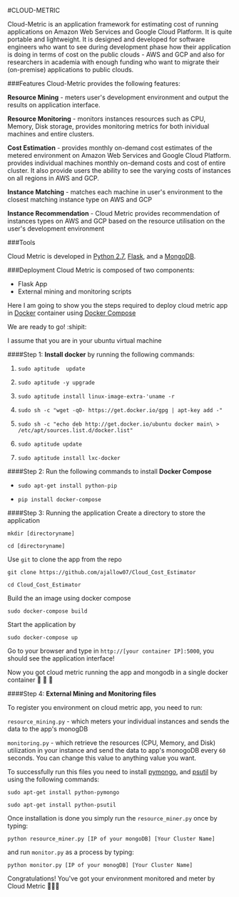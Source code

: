 #CLOUD-METRIC

Cloud-Metric is an application framework for estimating cost of running applications on Amazon Web Services 
and Google Cloud Platform. It is quite portable and lightweight. It is designed and developed for software engineers who
want to see during development phase how their application is doing in terms of cost on the public clouds - AWS and GCP and also for 
researchers in academia with enough funding who want to migrate their (on-premise) applications to public clouds. 

###Features
Cloud-Metric provides the following features:

  **Resource Mining**  - meters user's development environment and output the results on application interface.
  
  **Resource Monitoring** - monitors instances resources such as CPU, Memory, Disk storage, provides monitoring metrics for both inividual machines
  and entire clusters. 
  
  **Cost Estimation** - provides monthly on-demand cost estimates of the metered environment on Amazon Web Services and Google Cloud Platform.
  provides individual machines monthly on-demand costs and cost of entire cluster. It also provide users the ability to see the varying costs
  of instances on all regions in AWS and GCP. 
  
  **Instance Matching** - matches each machine in user's environment to the closest matching instance type on AWS and GCP
  
  **Instance Recommendation** - Cloud Metric provides recommendation of instances types on AWS and GCP based on the resource utilisation on the user's development environment
  
  
###Tools

Cloud Metric is developed in [Python 2.7](https://www.python.org/download/releases/2.7/), 
[Flask](http://flask.pocoo.org/), and a [MongoDB](https://www.mongodb.com/). 

###Deployment
Cloud Metric is composed of two components: 

- Flask App
- External mining and monitoring scripts

Here I am going to show you the steps required to deploy cloud metric app in [Docker](https://www.docker.com/) 
container using [Docker Compose](https://docs.docker.com/compose/overview/)

We are ready to go! :shipit:

I assume that you are in your ubuntu virtual machine 

####Step 1: **Install docker** by running the following commands:

1. `sudo aptitude  update`

2. `sudo aptitude -y upgrade`

3. `sudo aptitude install linux-image-extra-'uname -r`

4. `sudo sh -c "wget -qO- https://get.docker.io/gpg | apt-key add -"`

5. `sudo sh -c "echo deb http://get.docker.io/ubuntu docker main\ > /etc/apt/sources.list.d/docker.list"
`
6. `sudo aptitude update`

7. `sudo aptitude install lxc-docker`


####Step 2: Run the following commands to install **Docker Compose**

- `sudo apt-get install python-pip`

- `pip install docker-compose`

####Step 3: Running the application
Create a directory to store the application

`mkdir [directoryname]`

`cd [directoryname]`

Use `git` to clone the app from the repo

`git clone https://github.com/ajallow07/Cloud_Cost_Estimator`

`cd Cloud_Cost_Estimator`

Build the an image using docker compose

`sudo docker-compose build`

Start the application by

`sudo docker-compose up`

Go to your browser and type in `http://[your container IP]:5000`, you should see the application interface!

Now you got cloud metric running the app and mongodb in a single docker container :clap: :clap: :clap:


####Step 4: **External Mining and Monitoring files**

To register you environment on cloud metric app, you need to run:

```resource_mining.py``` - which meters your individual instances and sends the data to the app's monogDB

```monitoring.py``` - which retrieve the resources (CPU, Memory, and Disk) utilization in your instance and send the data to app's monogoDB
every `60` seconds. You can change this value to anything value you want.

To successfully run this files you need to install [pymongo](https://api.mongodb.com/python/current/), 
and [psutil](https://pypi.python.org/pypi/psutil) by using the following commands:

`sudo apt-get install python-pymongo`

`sudo apt-get install python-psutil`

Once installation is done you simply run the `resource_miner.py` once by typing:

`python resource_miner.py [IP of your mongoDB] [Your Cluster Name]`

and run `monitor.py` as a process by typing:

`python monitor.py [IP of your monogDB] [Your Cluster Name]`

Congratulations! You've got your environment monitored and meter by Cloud Metric :clap::clap::clap:






  

